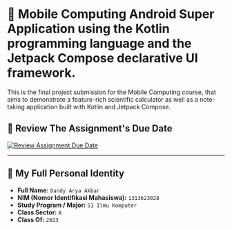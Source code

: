 # 📱 Mobile Computing Android Super Application using the Kotlin programming language and the Jetpack Compose declarative UI framework.

This is the final project submission for the Mobile Computing course, that aims to demonstrate a feature-rich scientific calculator as well as a note-taking application built with Kotlin and Jetpack Compose.

## 📅 Review The Assignment's Due Date

[![Review Assignment Due Date](https://classroom.github.com/assets/deadline-readme-button-22041afd0340ce965d47ae6ef1cefeee28c7c493a6346c4f15d667ab976d596c.svg)](https://classroom.github.com/a/0paiblyv)

---

## 👤 My Full Personal Identity

- **Full Name:** `Dandy Arya Akbar`
- **NIM (Nomor Identifikasi Mahasiswa):** `1313623028`
- **Study Program / Major:** `S1 Ilmu Komputer`
- **Class Sector:** `A`
- **Class Of:** `2023`
